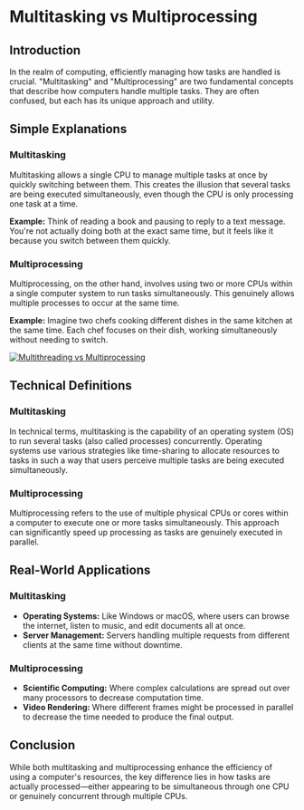 # Multitasking vs Multiprocessing

## Introduction

In the realm of computing, efficiently managing how tasks are handled is crucial. "Multitasking" and "Multiprocessing" are two fundamental concepts that describe how computers handle multiple tasks. They are often confused, but each has its unique approach and utility.

## Simple Explanations

### Multitasking

Multitasking allows a single CPU to manage multiple tasks at once by quickly switching between them. This creates the illusion that several tasks are being executed simultaneously, even though the CPU is only processing one task at a time.

**Example:**
Think of reading a book and pausing to reply to a text message. You're not actually doing both at the exact same time, but it feels like it because you switch between them quickly.

### Multiprocessing

Multiprocessing, on the other hand, involves using two or more CPUs within a single computer system to run tasks simultaneously. This genuinely allows multiple processes to occur at the same time.

**Example:**
Imagine two chefs cooking different dishes in the same kitchen at the same time. Each chef focuses on their dish, working simultaneously without needing to switch.

[![Multithreading vs Multiprocessing](https://miro.medium.com/v2/resize:fit:1400/1*hZ3guTdmDMXevFiT5Z3VrA.png "Multithreading vs Multiprocessing")](https://towardsdatascience.com/multithreading-and-multiprocessing-in-10-minutes-20d9b3c6a867 "Multithreading vs Multiprocessing")

## Technical Definitions

### Multitasking

In technical terms, multitasking is the capability of an operating system (OS) to run several tasks (also called processes) concurrently. Operating systems use various strategies like time-sharing to allocate resources to tasks in such a way that users perceive multiple tasks are being executed simultaneously.

### Multiprocessing

Multiprocessing refers to the use of multiple physical CPUs or cores within a computer to execute one or more tasks simultaneously. This approach can significantly speed up processing as tasks are genuinely executed in parallel.

## Real-World Applications

### Multitasking

- **Operating Systems:** Like Windows or macOS, where users can browse the internet, listen to music, and edit documents all at once.
- **Server Management:** Servers handling multiple requests from different clients at the same time without downtime.

### Multiprocessing

- **Scientific Computing:** Where complex calculations are spread out over many processors to decrease computation time.
- **Video Rendering:** Where different frames might be processed in parallel to decrease the time needed to produce the final output.

## Conclusion

While both multitasking and multiprocessing enhance the efficiency of using a computer's resources, the key difference lies in how tasks are actually processed—either appearing to be simultaneous through one CPU or genuinely concurrent through multiple CPUs.

